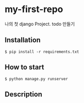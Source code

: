 # my-first-repo

나의 첫 django Project. todo 만들기

## Installation

```shell
$ pip install -r requirements.txt
```

## How to start
```shell
$ python manage.py runserver
```

## Description

